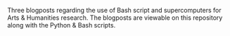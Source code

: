 Three blogposts regarding the use of Bash script and supercomputers for Arts & Humanities research. 
The blogposts are viewable on this repository along with the Python & Bash scripts. 
